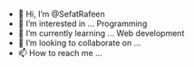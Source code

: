 - 👋 Hi, I’m @SefatRafeen
- 👀 I’m interested in ... Programming
- 🌱 I’m currently learning ... Web development
- 💞️ I’m looking to collaborate on ...
- 📫 How to reach me ...

<!---
SefatRafeen/SefatRafeen is a ✨ special ✨ repository because its `README.md` (this file) appears on your GitHub profile.
You can click the Preview link to take a look at your changes.
--->
